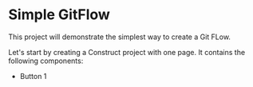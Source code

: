 # Simple GitFlow 

This project will demonstrate the simplest way to create a Git FLow.

Let's start by creating a Construct project with one page. It contains the following components:
* Button 1


